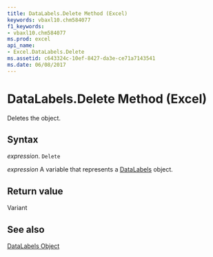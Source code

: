 ```yaml
---
title: DataLabels.Delete Method (Excel)
keywords: vbaxl10.chm584077
f1_keywords:
- vbaxl10.chm584077
ms.prod: excel
api_name:
- Excel.DataLabels.Delete
ms.assetid: c643324c-10ef-8427-da3e-ce71a7143541
ms.date: 06/08/2017
---
```



# DataLabels.Delete Method (Excel)

Deletes the object.


## Syntax

 _expression_. `Delete`

 _expression_ A variable that represents a [DataLabels](Excel.DataLabels(object).md) object.


## Return value

Variant


## See also


[DataLabels Object](Excel.DataLabels(object).md)

